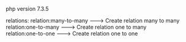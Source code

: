 php version 7.3.5

relations:
  relation:many-to-many ---> Create relation many to many <br/>
  relation:one-to-many ---> Create relation one to many <br/>
  relation:one-to-one ---> Create relation one to one
